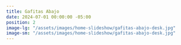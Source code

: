 ```yaml
---
title: Gafitas Abajo
date: 2024-07-01 00:00:00 -05:00
position: 2
image-lg: "/assets/images/home-slideshow/gafitas-abajo-desk.jpg"
image-sm: "/assets/images/home-slideshow/gafitas-abajo-desk.jpg"
---
```


